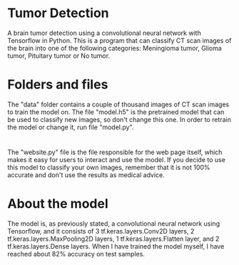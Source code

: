 # Tumor Detection
A brain tumor detection using a convolutional neural network with Tensorflow in Python. 
This is a program that can classify CT scan images of the brain into one of the following categories:
Meningioma tumor, Glioma tumor, Pituitary tumor or No tumor. 
#
# Folders and files
The "data" folder contains a couple of
thousand images of CT scan images to train the model on. The file "model.h5" is the pretrained model
that can be used to classify new images, so don't change this one. In order to retrain the model or
change it, run file "model.py".
#
The "website.py" file is the file responsible for the web page itself, which makes it easy for
users to interact and use the model. If you decide to use this model to classify your own images,
remember that it is not 100% accurate and don't use the results as medical advice.
# About the model
The model is, as previously stated, a convolutional neural network using Tensorflow, and it
consists of 3 tf.keras.layers.Conv2D layers, 2 tf.keras.layers.MaxPooling2D layers, 1 tf.keras.layers.Flatten layer,
and 2 tf.keras.layers.Dense layers. When I have trained the model myself, I have reached about 82% accuracy on
test samples.
